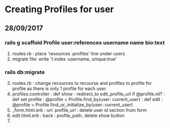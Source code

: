 # Creating Profiles for user 
## 28/09/2017

### rails g scaffold Profile user:references username name bio:text

1. routes.rb : place 'resources :profiles' line under users
2. migrate file: write 't.index :username, unique:true'

### rails db:migrate

3. routes.rb : change recources to recourse and profiles to profile for profile as there is only 1 profile for each user.
4. profiles.controller : def show : redirect_to edit_profile_url if @profile.nil?
                       : def set profile : @profile = Profile.find_by(user: current_user)
                       : def edit : @profile = Profile.find_or_initialize_by(user: current_user)
5. _form.html.erb : url: profile_url
                  : delete user id section from form
6. edit.html.erb : back : profile_path, delete show button
7. 






